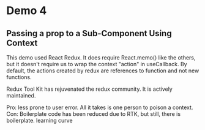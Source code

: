 # Demo 4
## Passing a prop to a Sub-Component Using Context

This demo used React Redux.  It does require React.memo() like the others, but it doesn't require 
us to wrap the context "action" in useCallback. By default, the actions created by redux are 
references to function and not new functions.  

Redux Tool Kit has rejuvenated the redux community. It is actively maintained.

Pro: less prone to user error. All it takes is one person to poison a context.
Con: Boilerplate code has been reduced due to RTK, but still, there is boilerplate. learning curve
